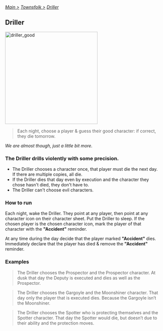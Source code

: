 [*Main >*](https://github.com/PowerofMoll/Mining-Timing---A-fancreation-to-Blood-on-the-Clocktower/blob/main/README.md)
[_Townsfolk >_](https://github.com/PowerofMoll/Mining-Timing---A-fancreation-to-Blood-on-the-Clocktower/blob/main/Townsfolk/README.md)
[_Driller_](https://github.com/PowerofMoll/Mining-Timing---A-fancreation-to-Blood-on-the-Clocktower/blob/main/Townsfolk/Driller/README.md)

## Driller

<img src="https://github.com/user-attachments/assets/ee7b31d1-07f9-466a-8771-baa5699852be" alt="driller_good" width="300" height="300">

> Each night, choose a player & guess their good character: if correct, they die tomorrow.

*We are almost though, just a little bit more.*

### The Driller drills violently with some precision.
- The Driller chooses a character once, that player must die the next day. If there are multiple copies, all die.
- If the Driller dies that day even by execution and the character they chose hasn't died, they don't have to.
- The Driller can't choose evil characters.

### How to run
Each night, wake the Driller. They point at any player, then point at any character icon on their character sheet. Put the Driller to sleep. If the chosen player is the chosen character icon, mark the player of that character with the **"Accident"** reminder.

At any time during the day decide that the player marked **"Accident"** dies. Immediately declare that the player has died & remove the **"Accident"** reminder.

### Examples
> The Driller chooses the Prospector and the Prospector character. At dusk that day the Deputy is executed and dies as well as the Prospector.

> The Driller chooses the Gargoyle and the Moonshiner character. That day only the player that is executed dies. Because the Gargoyle isn’t the Moonshiner.

> The Driller chooses the Spotter who is protecting themselves and the Spotter character. That day the Spotter would die, but doesn’t due to their ability and the protection moves.
